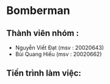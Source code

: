 # Bomberman
## Thành viên nhóm :
- Nguyễn Viết Đạt (msv : 20020643)
- Bùi Quang Hiếu (msv : 20020662)
## Tiến trình làm việc:
